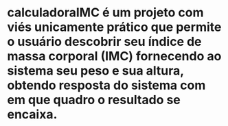 # calculadoraIMC é um projeto com viés unicamente prático que permite o usuário descobrir seu índice de massa corporal (IMC) fornecendo ao sistema seu peso e sua altura, obtendo resposta do sistema com em que quadro o resultado se encaixa.

